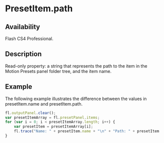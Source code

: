 # PresetItem.path

## Availability

Flash CS4 Professional.

## Description

Read-only property: a string that represents the path to the item in the Motion Presets panel folder tree, and the item name.

## Example

The following example illustrates the difference between the values in presetItem.name and presetItem.path.

```javascript
fl.outputPanel.clear();
var presetItemArray = fl.presetPanel.items;
for (var i = 0; i < presetItemArray.length; i++) {
    var presetItem = presetItemArray[i];
    fl.trace("Name: " + presetItem.name + "\n" + "Path: " + presetItem.path + "\n");
}
```
